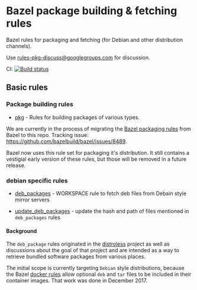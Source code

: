# Bazel package building & fetching rules

Bazel rules for packaging and fetching (for Debian and other distribution
channels).

Use rules-pkg-discuss@googlegroups.com for discussion.

CI:
[![Build status](https://badge.buildkite.com/e12f23186aa579f1e20fcb612a22cd799239c3134bc38e1aff.svg)](https://buildkite.com/bazel/rules-pkg)

## Basic rules

### Package building rules

*   [pkg](https://github.com/bazelbuild/rules_pkg/tree/master/pkg) - Rules for
    building packages of various types.

We are currently in the process of migrating the
[Bazel packaging rules](https://docs.bazel.build/versions/master/be/pkg.html)
from Bazel to this repo. Tracking issue:
https://github.com/bazelbuild/bazel/issues/8489.

Bazel now uses this rule set for packaging it's distribution. It still contains
a vestigial early version of these rules, but those will be removed in a future
release.

### debian specific rules

*   [deb_packages](https://github.com/bazelbuild/rules_pkg/tree/master/deb_packages#deb_packages) -
    WORKSPACE rule to fetch deb files from Debain style mirror servers

*   [update_deb_packages](https://github.com/bazelbuild/rules_pkg/tree/master/deb_packages/tools#deb_packages) -
    update the hash and path of files mentioned in `deb_packages` rules

#### Background

The `deb_package` rules originated in the
[distroless](https://github.com/GoogleCloudPlatform/distroless) project as well
as discussions about the goal of that project and are intended as a way to
retrieve bundled software packages from various places.

The initial scope is currently targeting `Debian` style distributions, because
the Bazel [docker rules](https://github.com/bazelbuild/rules_docker) allow
optional `deb` and `tar` files to be included in their container images. That
work was done in December 2017.
